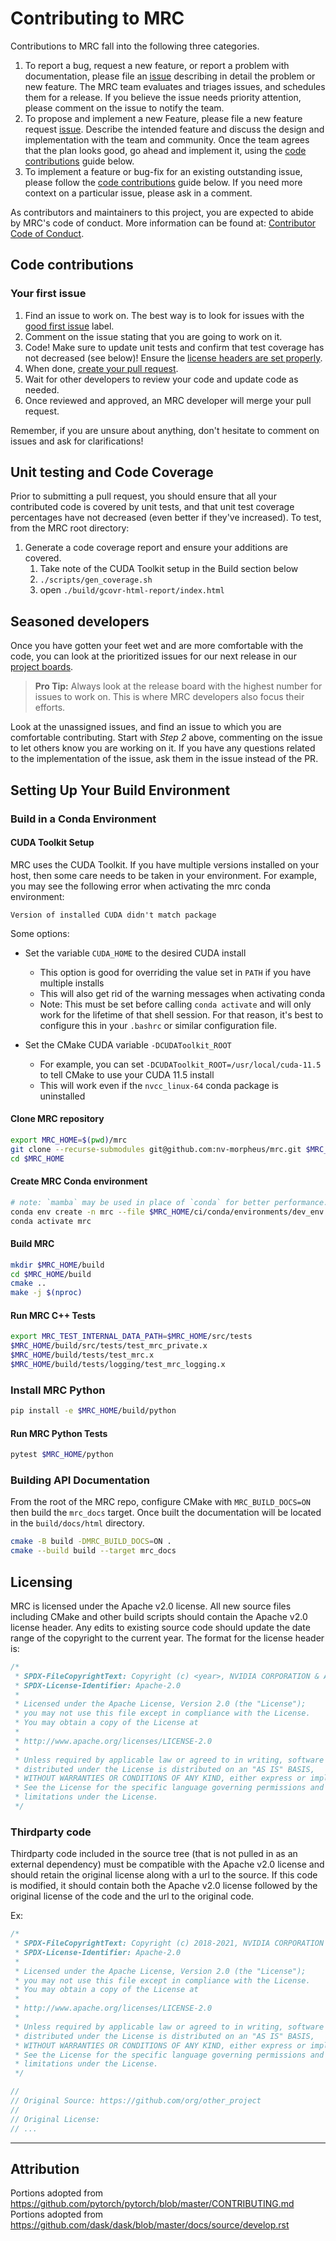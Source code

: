 # Contributing to MRC

Contributions to MRC fall into the following three categories.

1. To report a bug, request a new feature, or report a problem with
    documentation, please file an [issue](https://github.com/NVIDIA/MRC/issues/new)
    describing in detail the problem or new feature. The MRC team evaluates
    and triages issues, and schedules them for a release. If you believe the
    issue needs priority attention, please comment on the issue to notify the
    team.
2. To propose and implement a new Feature, please file a new feature request
    [issue](https://github.com/NVIDIA/MRC/issues/new). Describe the
    intended feature and discuss the design and implementation with the team and
    community. Once the team agrees that the plan looks good, go ahead and
    implement it, using the [code contributions](#code-contributions) guide below.
3. To implement a feature or bug-fix for an existing outstanding issue, please
    follow the [code contributions](#code-contributions) guide below. If you
    need more context on a particular issue, please ask in a comment.

As contributors and maintainers to this project,
you are expected to abide by MRC's code of conduct.
More information can be found at: [Contributor Code of Conduct](CODE_OF_CONDUCT.md).

## Code contributions

### Your first issue

1. Find an issue to work on. The best way is to look for issues with the [good first issue](https://github.com/NVIDIA/MRC/issues) label.
2. Comment on the issue stating that you are going to work on it.
3. Code! Make sure to update unit tests and confirm that test coverage has not decreased (see below)! Ensure the
[license headers are set properly](#Licensing).
4. When done, [create your pull request](https://github.com/NVIDIA/MRC/compare).
5. Wait for other developers to review your code and update code as needed.
6. Once reviewed and approved, an MRC developer will merge your pull request.

Remember, if you are unsure about anything, don't hesitate to comment on issues and ask for clarifications!

## Unit testing and Code Coverage
Prior to submitting a pull request, you should ensure that all your contributed code is covered by unit tests, and that
unit test coverage percentages have not decreased (even better if they've increased). To test, from the MRC root
directory:

1. Generate a code coverage report and ensure your additions are covered.
   1. Take note of the CUDA Toolkit setup in the Build section below
   2. `./scripts/gen_coverage.sh`
   3. open `./build/gcovr-html-report/index.html`

## Seasoned developers

Once you have gotten your feet wet and are more comfortable with the code, you can look at the prioritized issues for our next release in our [project boards](https://github.com/NVIDIA/MRC/projects).

> **Pro Tip:** Always look at the release board with the highest number for issues to work on. This is where MRC developers also focus their efforts.

Look at the unassigned issues, and find an issue to which you are comfortable contributing. Start with _Step 2_ above, commenting on the issue to let others know you are working on it. If you have any questions related to the implementation of the issue, ask them in the issue instead of the PR.

## Setting Up Your Build Environment

### Build in a Conda Environment

#### CUDA Toolkit Setup

MRC uses the CUDA Toolkit. If you have multiple versions installed on your host, then some care needs to be taken in your environment.
For example, you may see the following error when activating the mrc conda environment:

`Version of installed CUDA didn't match package`

Some options:

- Set the variable `CUDA_HOME` to the desired CUDA install
  - This option is good for overriding the value set in `PATH` if you have multiple installs
  - This will also get rid of the warning messages when activating conda
  - Note: This must be set before calling `conda activate` and will only work for the lifetime of that shell session. For that reason, it's best to configure this in your `.bashrc` or similar configuration file.

- Set the CMake CUDA variable `-DCUDAToolkit_ROOT`
  - For example, you can set `-DCUDAToolkit_ROOT=/usr/local/cuda-11.5` to tell CMake to use your CUDA 11.5 install
  - This will work even if the `nvcc_linux-64` conda package is uninstalled

#### Clone MRC repository
```bash
export MRC_HOME=$(pwd)/mrc
git clone --recurse-submodules git@github.com:nv-morpheus/mrc.git $MRC_HOME
cd $MRC_HOME
```

#### Create MRC Conda environment
```bash
# note: `mamba` may be used in place of `conda` for better performance.
conda env create -n mrc --file $MRC_HOME/ci/conda/environments/dev_env.yml
conda activate mrc
```
#### Build MRC
```bash
mkdir $MRC_HOME/build
cd $MRC_HOME/build
cmake ..
make -j $(nproc)
```

#### Run MRC C++ Tests
```bash
export MRC_TEST_INTERNAL_DATA_PATH=$MRC_HOME/src/tests
$MRC_HOME/build/src/tests/test_mrc_private.x
$MRC_HOME/build/tests/test_mrc.x
$MRC_HOME/build/tests/logging/test_mrc_logging.x
```

### Install MRC Python
```bash
pip install -e $MRC_HOME/build/python
```

#### Run MRC Python Tests
```bash
pytest $MRC_HOME/python
```

### Building API Documentation
From the root of the MRC repo, configure CMake with `MRC_BUILD_DOCS=ON` then build the `mrc_docs` target. Once built the documentation will be located in the `build/docs/html` directory.
```bash
cmake -B build -DMRC_BUILD_DOCS=ON .
cmake --build build --target mrc_docs
```

## Licensing
MRC is licensed under the Apache v2.0 license. All new source files including CMake and other build scripts should contain the Apache v2.0 license header. Any edits to existing source code should update the date range of the copyright to the current year. The format for the license header is:

```c++
/*
 * SPDX-FileCopyrightText: Copyright (c) <year>, NVIDIA CORPORATION & AFFILIATES. All rights reserved.
 * SPDX-License-Identifier: Apache-2.0
 *
 * Licensed under the Apache License, Version 2.0 (the "License");
 * you may not use this file except in compliance with the License.
 * You may obtain a copy of the License at
 *
 * http://www.apache.org/licenses/LICENSE-2.0
 *
 * Unless required by applicable law or agreed to in writing, software
 * distributed under the License is distributed on an "AS IS" BASIS,
 * WITHOUT WARRANTIES OR CONDITIONS OF ANY KIND, either express or implied.
 * See the License for the specific language governing permissions and
 * limitations under the License.
 */
 ```

### Thirdparty code
Thirdparty code included in the source tree (that is not pulled in as an external dependency) must be compatible with the Apache v2.0 license and should retain the original license along with a url to the source. If this code is modified, it should contain both the Apache v2.0 license followed by the original license of the code and the url to the original code.

Ex:
```c++
/*
 * SPDX-FileCopyrightText: Copyright (c) 2018-2021, NVIDIA CORPORATION & AFFILIATES. All rights reserved.
 * SPDX-License-Identifier: Apache-2.0
 *
 * Licensed under the Apache License, Version 2.0 (the "License");
 * you may not use this file except in compliance with the License.
 * You may obtain a copy of the License at
 *
 * http://www.apache.org/licenses/LICENSE-2.0
 *
 * Unless required by applicable law or agreed to in writing, software
 * distributed under the License is distributed on an "AS IS" BASIS,
 * WITHOUT WARRANTIES OR CONDITIONS OF ANY KIND, either express or implied.
 * See the License for the specific language governing permissions and
 * limitations under the License.
 */

//
// Original Source: https://github.com/org/other_project
//
// Original License:
// ...
```


---

## Attribution
Portions adopted from https://github.com/pytorch/pytorch/blob/master/CONTRIBUTING.md \
Portions adopted from https://github.com/dask/dask/blob/master/docs/source/develop.rst
